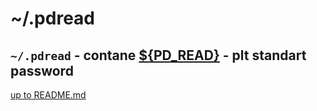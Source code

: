 # <pdread> <DATA> <homedotfiles> ~/.pdread

## `~/.pdread` - contane [<pdread> <DATA> <const> ${PD_READ}](../consts/pdread.md) - plt standart password 

[up to README.md](../../../../../README.md)